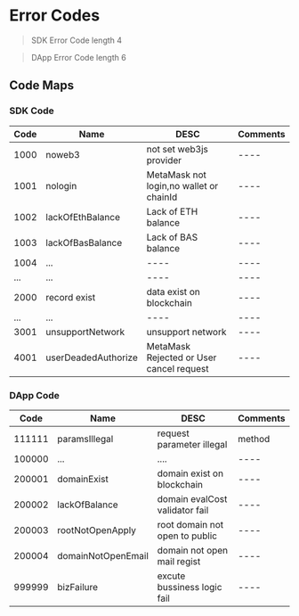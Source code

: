 # Error Codes

> SDK Error Code length 4 

> DApp Error Code length 6

## Code Maps

### SDK Code 

|  Code  |  Name  |  DESC  |  Comments  |
|  ----  |  ----  |  ----  |  ----  |
|  1000  |  noweb3 | not set web3js provider |  ---- |
|  1001  | nologin | MetaMask not login,no wallet or chainId | ---- |
|  1002  | lackOfEthBalance  | Lack of ETH balance | ----  |
|  1003  | lackOfBasBalance  | Lack of BAS balance | ----  |
|  1004  | ...  |  ---- |  ---- |
|  ...   | ...  |  ----  | ---- |
|  2000  | record exist | data exist on blockchain  |  ---- |
|  ...   | ...          | ----  |  ----  |
|  3001  | unsupportNetwork  |  unsupport network  | ----  |
|  4001  | userDeadedAuthorize | MetaMask Rejected or User cancel request |  ---- |


### DApp Code 

|  Code  |  Name  | DESC  |  Comments  |
|  ----  |  ----  |  ---- |  ---- |
|  111111  | paramsIllegal  | request parameter illegal |  method  |
|  100000  | ...            | ....    |  ---- | 
|  200001  | domainExist  | domain exist on blockchain  | ---- |
|  200002  | lackOfBalance | domain evalCost validator fail | ---- |
|  200003  | rootNotOpenApply | root domain not open to public | ---- |
|  200004  | domainNotOpenEmail  | domain not open mail regist | ---- |
|  999999  | bizFailure  |  excute bussiness logic fail | ---- |


